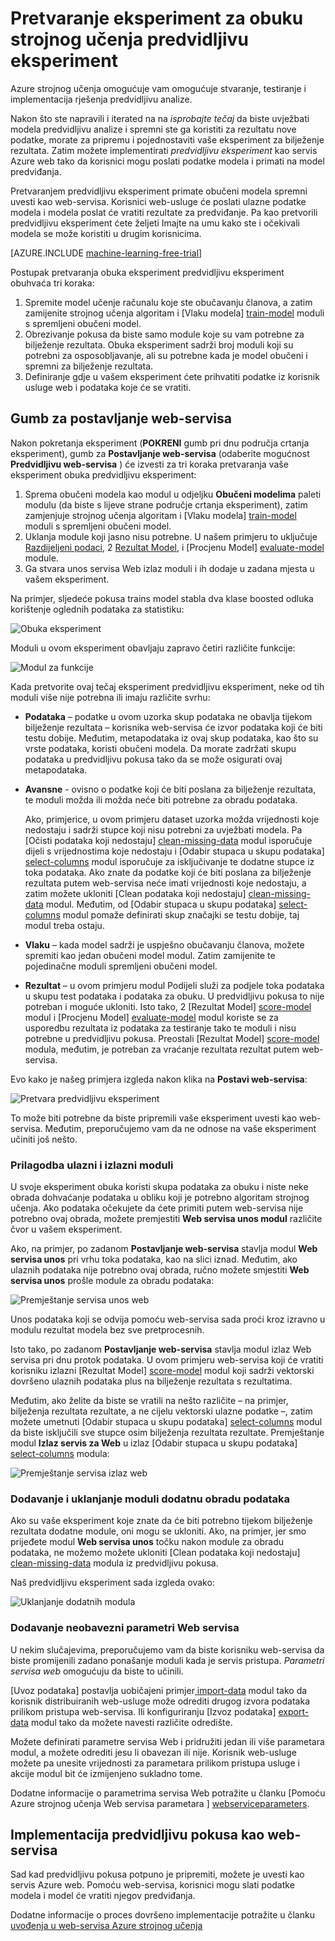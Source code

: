 <properties
    pageTitle="Pretvaranje eksperiment za obuku strojnog učenja predvidljivu eksperiment | Microsoft Azure"
    description="Kako pretvoriti eksperiment strojnog učenja obuka, koristi za osposobljavanje modela predvidljivu analytics za predvidljivu eksperiment koje možete uvesti kao web-servisa."
    services="machine-learning"
    documentationCenter=""
    authors="garyericson"
    manager="jhubbard"
    editor="cgronlun"/>

<tags
    ms.service="machine-learning"
    ms.workload="data-services"
    ms.tgt_pltfrm="na"
    ms.devlang="na"
    ms.topic="article"
    ms.date="08/19/2016"
    ms.author="garye"/>

# <a name="convert-a-machine-learning-training-experiment-to-a-predictive-experiment"></a>Pretvaranje eksperiment za obuku strojnog učenja predvidljivu eksperiment

Azure strojnog učenja omogućuje vam omogućuje stvaranje, testiranje i implementacija rješenja predvidljivu analize.

Nakon što ste napravili i iterated na na *isprobajte tečaj* da biste uvježbati modela predvidljivu analize i spremni ste ga koristiti za rezultatu nove podatke, morate za pripremu i pojednostaviti vaše eksperiment za bilježenje rezultata. Zatim možete implementirati *predvidljivu eksperiment* kao servis Azure web tako da korisnici mogu poslati podatke modela i primati na model predviđanja.

Pretvaranjem predvidljivu eksperiment primate obučeni modela spremni uvesti kao web-servisa. Korisnici web-usluge će poslati ulazne podatke modela i modela poslat će vratiti rezultate za predviđanje. Pa kao pretvorili predvidljivu eksperiment ćete željeti Imajte na umu kako ste i očekivali modela se može koristiti u drugim korisnicima.

[AZURE.INCLUDE [machine-learning-free-trial](../../includes/machine-learning-free-trial.md)]

Postupak pretvaranja obuka eksperiment predvidljivu eksperiment obuhvaća tri koraka:

1.  Spremite model učenje računalu koje ste obučavanju članova, a zatim zamijenite strojnog učenja algoritam i [Vlaku modela] [ train-model] moduli s spremljeni obučeni model.
2.  Obrezivanje pokusa da biste samo module koje su vam potrebne za bilježenje rezultata. Obuka eksperiment sadrži broj moduli koji su potrebni za osposobljavanje, ali su potrebne kada je model obučeni i spremni za bilježenje rezultata.
3.  Definiranje gdje u vašem eksperiment ćete prihvatiti podatke iz korisnik usluge web i podataka koje će se vratiti.

## <a name="set-up-web-service-button"></a>Gumb za postavljanje web-servisa

Nakon pokretanja eksperiment (**POKRENI** gumb pri dnu područja crtanja eksperiment), gumb za **Postavljanje web-servisa** (odaberite mogućnost **Predvidljivu web-servisa** ) će izvesti za tri koraka pretvaranja vaše eksperiment obuka predvidljivu eksperiment:

1.  Sprema obučeni modela kao modul u odjeljku **Obučeni modelima** paleti modulu (da biste s lijeve strane područje crtanja eksperiment), zatim zamjenjuje strojnog učenja algoritam i [Vlaku modela] [ train-model] moduli s spremljeni obučeni model.
2.  Uklanja module koji jasno nisu potrebne. U našem primjeru to uključuje [Razdijeljeni podaci][split], 2 [Rezultat Model][score-model], i [Procjenu Model] [ evaluate-model] module.
3.  Ga stvara unos servisa Web izlaz moduli i ih dodaje u zadana mjesta u vašem eksperiment.

Na primjer, sljedeće pokusa trains model stabla dva klase boosted odluka korištenje oglednih podataka za statistiku:

![Obuka eksperiment][figure1]

Moduli u ovom eksperiment obavljaju zapravo četiri različite funkcije:

![Modul za funkcije][figure2]

Kada pretvorite ovaj tečaj eksperiment predvidljivu eksperiment, neke od tih moduli više nije potrebna ili imaju različite svrhu:

- **Podataka** – podatke u ovom uzorka skup podataka ne obavlja tijekom bilježenje rezultata – korisnika web-servisa će izvor podataka koji će biti testu dobije. Međutim, metapodataka iz ovaj skup podataka, kao što su vrste podataka, koristi obučeni modela. Da morate zadržati skupu podataka u predvidljivu pokusa tako da se može osigurati ovaj metapodataka.

- **Avansne** - ovisno o podatke koji će biti poslana za bilježenje rezultata, te moduli možda ili možda neće biti potrebne za obradu podataka.

    Ako, primjerice, u ovom primjeru dataset uzorka možda vrijednosti koje nedostaju i sadrži stupce koji nisu potrebni za uvježbati modela. Pa [Očisti podataka koji nedostaju] [ clean-missing-data] modul isporučuje dijeli s vrijednostima koje nedostaju i [Odabir stupaca u skupu podataka] [ select-columns] modul isporučuje za isključivanje te dodatne stupce iz toka podataka. Ako znate da podatke koji će biti poslana za bilježenje rezultata putem web-servisa neće imati vrijednosti koje nedostaju, a zatim možete ukloniti [Clean podataka koji nedostaju] [ clean-missing-data] modul. Međutim, od [Odabir stupaca u skupu podataka] [ select-columns] modul pomaže definirati skup značajki se testu dobije, taj modul treba ostaju.

- **Vlaku** – kada model sadrži je uspješno obučavanju članova, možete spremiti kao jedan obučeni model modul. Zatim zamijenite te pojedinačne moduli spremljeni obučeni model.

- **Rezultat** – u ovom primjeru modul Podijeli služi za podjele toka podataka u skupu test podataka i podataka za obuku. U predvidljivu pokusa to nije potreban i moguće ukloniti. Isto tako, 2 [Rezultat Model] [ score-model] modul i [Procjenu Model] [ evaluate-model] modul koriste se za usporedbu rezultata iz podataka za testiranje tako te moduli i nisu potrebne u predvidljivu pokusa. Preostali [Rezultat Model] [ score-model] modula, međutim, je potreban za vraćanje rezultata rezultat putem web-servisa.

Evo kako je našeg primjera izgleda nakon klika na **Postavi web-servisa**:

![Pretvara predvidljivu eksperiment][figure3]

To može biti potrebne da biste pripremili vaše eksperiment uvesti kao web-servisa. Međutim, preporučujemo vam da ne odnose na vaše eksperiment učiniti još nešto.

### <a name="adjust-input-and-output-modules"></a>Prilagodba ulazni i izlazni moduli

U svoje eksperiment obuka koristi skupa podataka za obuku i niste neke obrada dohvaćanje podataka u obliku koji je potrebno algoritam strojnog učenja. Ako podataka očekujete da ćete primiti putem web-servisa nije potrebno ovaj obrada, možete premjestiti **Web servisa unos modul** različite čvor u vašem eksperiment.

Ako, na primjer, po zadanom **Postavljanje web-servisa** stavlja modul **Web servisa unos** pri vrhu toka podataka, kao na slici iznad. Međutim, ako ulaznih podataka nije potrebno ovaj obrada, ručno možete smjestiti **Web servisa unos** prošle module za obradu podataka:

![Premještanje servisa unos web][figure4]

Unos podataka koji se odvija pomoću web-servisa sada proći kroz izravno u modulu rezultat modela bez sve pretprocesnih.

Isto tako, po zadanom **Postavljanje web-servisa** stavlja modul izlaz Web servisa pri dnu protok podataka. U ovom primjeru web-servisa koji će vratiti korisniku izlazni [Rezultat Model] [ score-model] modul koji sadrži vektorski dovršeno ulaznih podataka plus na bilježenje rezultata s rezultatima.

Međutim, ako želite da biste se vratili na nešto različite – na primjer, bilježenja rezultata rezultate, a ne cijelu vektorski ulazne podatke –, zatim možete umetnuti [Odabir stupaca u skupu podataka] [ select-columns] modul da biste isključili sve stupce osim bilježenja rezultata rezultate. Premještanje modul **Izlaz servis za Web** u izlaz [Odabir stupaca u skupu podataka] [ select-columns] modula:

![Premještanje servisa izlaz web][figure5]

### <a name="add-or-remove-additional-data-processing-modules"></a>Dodavanje i uklanjanje moduli dodatnu obradu podataka

Ako su vaše eksperiment koje znate da će biti potrebno tijekom bilježenje rezultata dodatne module, oni mogu se ukloniti. Ako, na primjer, jer smo prijeđete modul **Web servisa unos** točku nakon module za obradu podataka, ne možemo možete ukloniti [Clean podataka koji nedostaju] [ clean-missing-data] modula iz predvidljivu pokusa.

Naš predvidljivu eksperiment sada izgleda ovako:

![Uklanjanje dodatnih modula][figure6]

### <a name="add-optional-web-service-parameters"></a>Dodavanje neobavezni parametri Web servisa

U nekim slučajevima, preporučujemo vam da biste korisniku web-servisa da biste promijenili zadano ponašanje moduli kada je servis pristupa. *Parametri servisa web* omogućuju da biste to učinili.

[Uvoz podataka] postavlja uobičajeni primjer[ import-data] modul tako da korisnik distribuiranih web-usluge može odrediti drugog izvora podataka prilikom pristupa web-servisa. Ili konfiguriranju [Izvoz podataka] [ export-data] modul tako da možete navesti različite odredište.

Možete definirati parametre servisa Web i pridružiti jedan ili više parametara modul, a možete odrediti jesu li obavezan ili nije. Korisnik web-usluge možete pa unesite vrijednosti za parametara prilikom pristupa usluge i akcije modul bit će izmijenjeno sukladno tome.

Dodatne informacije o parametrima servisa Web potražite u članku [Pomoću Azure strojnog učenja Web servisa parametara ] [ webserviceparameters].

[webserviceparameters]: machine-learning-web-service-parameters.md


## <a name="deploy-the-predictive-experiment-as-a-web-service"></a>Implementacija predvidljivu pokusa kao web-servisa

Sad kad predvidljivu pokusa potpuno je pripremiti, možete je uvesti kao servis Azure web. Pomoću web-servisa, korisnici mogu slati podatke modela i model će vratiti njegov predviđanja.

Dodatne informacije o proces dovršeno implementacije potražite u članku [uvođenja u web-servisa Azure strojnog učenja][deploy]

[deploy]: machine-learning-publish-a-machine-learning-web-service.md


<!-- Images -->
[figure1]:./media/machine-learning-convert-training-experiment-to-scoring-experiment/figure1.png
[figure2]:./media/machine-learning-convert-training-experiment-to-scoring-experiment/figure2.png
[figure3]:./media/machine-learning-convert-training-experiment-to-scoring-experiment/figure3.png
[figure4]:./media/machine-learning-convert-training-experiment-to-scoring-experiment/figure4.png
[figure5]:./media/machine-learning-convert-training-experiment-to-scoring-experiment/figure5.png
[figure6]:./media/machine-learning-convert-training-experiment-to-scoring-experiment/figure6.png


<!-- Module References -->
[clean-missing-data]: https://msdn.microsoft.com/library/azure/d2c5ca2f-7323-41a3-9b7e-da917c99f0c4/
[evaluate-model]: https://msdn.microsoft.com/library/azure/927d65ac-3b50-4694-9903-20f6c1672089/
[select-columns]: https://msdn.microsoft.com/library/azure/1ec722fa-b623-4e26-a44e-a50c6d726223/
[import-data]: https://msdn.microsoft.com/library/azure/4e1b0fe6-aded-4b3f-a36f-39b8862b9004/
[score-model]: https://msdn.microsoft.com/library/azure/401b4f92-e724-4d5a-be81-d5b0ff9bdb33/
[split]: https://msdn.microsoft.com/library/azure/70530644-c97a-4ab6-85f7-88bf30a8be5f/
[train-model]: https://msdn.microsoft.com/library/azure/5cc7053e-aa30-450d-96c0-dae4be720977/
[export-data]: https://msdn.microsoft.com/library/azure/7a391181-b6a7-4ad4-b82d-e419c0d6522c/
